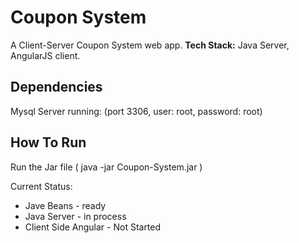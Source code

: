 # Coupon System
A Client-Server Coupon System web app.
**Tech Stack:** Java Server, AngularJS client.
  
## Dependencies
Mysql Server running: (port 3306, user: root, password: root)

## How To Run
Run the Jar file  ( java -jar Coupon-System.jar )


Current Status:
* Jave Beans - ready
* Java Server - in process
* Client Side Angular - Not Started

